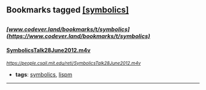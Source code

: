 ## Bookmarks tagged [[symbolics]](https://www.codever.land/search?q=[symbolics])

_<sup><sup>[www.codever.land/bookmarks/t/symbolics](https://www.codever.land/bookmarks/t/symbolics)</sup></sup>_
---
#### [SymbolicsTalk28June2012.m4v](https://people.csail.mit.edu/reti/SymbolicsTalk28June2012.m4v)
_<sup>https://people.csail.mit.edu/reti/SymbolicsTalk28June2012.m4v</sup>_

* **tags**: [symbolics](../tagged/symbolics.md), [lispm](../tagged/lispm.md)
---
